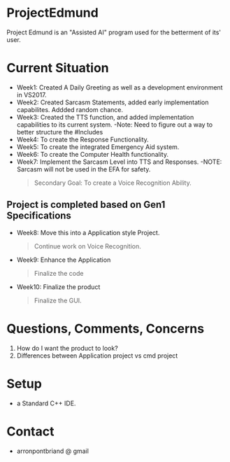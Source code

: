 # ProjectEdmund #

Project Edmund is an "Assisted AI" program used for the betterment of its' user.

# Current Situation #
* Week1: Created A Daily Greeting as well as a development environment in VS2017.
* Week2: Created Sarcasm Statements, added early implementation capabilites. Addded random chance.
* Week3: Created the TTS function, and added implementation capabilities to its current system.
    -Note: Need to figure out a way to better structure the #Includes
* Week4: To create the Response Functionality.
* Week5: To create the integrated Emergency Aid system.
* Week6: To create the Computer Health functionality.
* Week7: Implement the Sarcasm Level into TTS and Responses.
    -NOTE: Sarcasm will not be used in the EFA for safety.
    > Secondary Goal: To create a Voice Recognition Ability.
## Project is completed based on Gen1 Specifications ##
* Week8: Move this into a Application style Project.
    > Continue work on Voice Recognition.
* Week9: Enhance the Application
    > Finalize the code
* Week10: Finalize the product
    > Finalize the GUI.

# Questions, Comments, Concerns #
1. How do I want the product to look?
2. Differences between Application project vs cmd project

# Setup #
* a Standard C++ IDE.

# Contact #
* arronpontbriand @ gmail